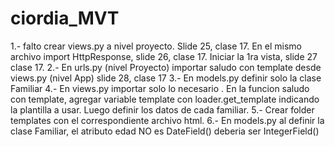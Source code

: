 # ciordia_MVT
1.- falto crear views.py a nivel proyecto. Slide 25, clase 17. En el mismo archivo import HttpResponse, slide 26, clase 17. Iniciar la 1ra vista, slide 27 clase 17.
2.- En urls.py (nivel Proyecto) importar saludo con  template desde views.py (nivel App) slide 28, clase 17
3.- En models.py definir solo la clase Familiar 
4.- En views.py importar solo lo necesario . En la funcion saludo con template, agregar variable template con loader.get_template indicando la plantilla a usar. Luego definir los datos de cada familiar.
5.- Crear folder templates con el correspondiente archivo html.
6.- En models.py al definir la clase Familiar, el atributo edad NO es DateField() deberia ser IntegerField()


